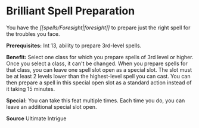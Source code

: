 ﻿---
cssclass: [feats]

---
# Brilliant Spell Preparation

You have the _[[spells/Foresight|foresight]]_ to prepare just the right spell for the troubles you face.

**Prerequisites:** Int 13, ability to prepare 3rd-level spells.

**Benefit:** Select one class for which you prepare spells of 3rd level or higher. Once you select a class, it can't be changed. When you prepare spells for that class, you can leave one spell slot open as a special slot. The slot must be at least 2 levels lower than the highest-level spell you can cast. You can then prepare a spell in this special open slot as a standard action instead of it taking 15 minutes.

**Special:** You can take this feat multiple times. Each time you do, you can leave an additional special slot open.

**Source** Ultimate Intrigue